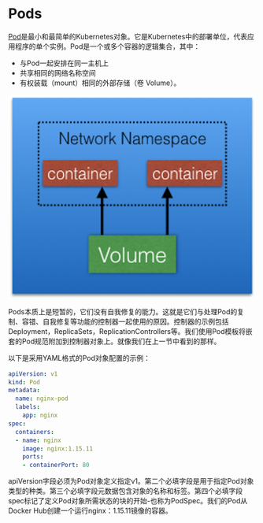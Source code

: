# Pods

[Pod](https://kubernetes.io/docs/concepts/workloads/pods/pod-overview/)是最小和最简单的Kubernetes对象。它是Kubernetes中的部署单位，代表应用程序的单个实例。Pod是一个或多个容器的逻辑集合，其中：

* 与Pod一起安排在同一主机上
* 共享相同的网络名称空间
* 有权装载（mount）相同的外部存储（卷 Volume）。

![Pods](../../.gitbook/assets/image%20%2833%29.png)

Pods本质上是短暂的，它们没有自我修复的能力。这就是它们与处理Pod的复制、容错、自我修复等功能的控制器一起使用的原因。控制器的示例包括Deployment，ReplicaSets，ReplicationControllers等。我们使用Pod模板将嵌套的Pod规范附加到控制器对象上。就像我们在上一节中看到的那样。

以下是采用YAML格式的Pod对象配置的示例：

```yaml
apiVersion: v1
kind: Pod
metadata:
  name: nginx-pod
  labels:
    app: nginx
spec:
  containers:
  - name: nginx
    image: nginx:1.15.11
    ports:
    - containerPort: 80
```

apiVersion字段必须为Pod对象定义指定v1。第二个必填字段是用于指定Pod对象类型的种类。第三个必填字段元数据包含对象的名称和标签。第四个必填字段spec标记了定义Pod对象所需状态的块的开始-也称为PodSpec。我们的Pod从Docker Hub创建一个运行nginx：1.15.11镜像的容器。


